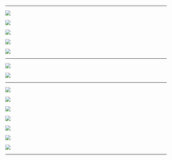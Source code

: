 
---

![](https://i.imgur.com/Dmaku3t.png)

![](https://i.imgur.com/Qo7P2EW.png)

![](https://i.imgur.com/IImkF67.png)

![](https://i.imgur.com/YuWRItv.png)

![](https://i.imgur.com/Sn4mHCz.png)

---

![](https://i.imgur.com/STXJvpu.png)

![](https://i.imgur.com/KOzxJjQ.png)

---

![](https://i.imgur.com/xnmPT1z.png)

![](https://i.imgur.com/1ueHG9F.png)

![](https://i.imgur.com/UdRLgQZ.png)

![](https://i.imgur.com/yROJQ9r.png)

![](https://i.imgur.com/55kx2Eq.png)

![](https://i.imgur.com/DBvnu8G.jpg)

![](https://i.imgur.com/rZJPjVZ.png)

---

